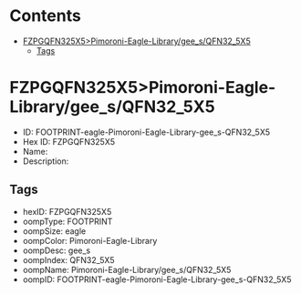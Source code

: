 



Contents
========

* [FZPGQFN325X5>Pimoroni-Eagle-Library/gee_s/QFN32_5X5](#fzpgqfn325x5pimoroni-eagle-librarygee_sqfn32_5x5)
	* [Tags](#tags)

# FZPGQFN325X5>Pimoroni-Eagle-Library/gee_s/QFN32_5X5

- ID: FOOTPRINT-eagle-Pimoroni-Eagle-Library-gee_s-QFN32_5X5
- Hex ID: FZPGQFN325X5
- Name: 
- Description: 

## Tags

- hexID: FZPGQFN325X5
- oompType: FOOTPRINT
- oompSize: eagle
- oompColor: Pimoroni-Eagle-Library
- oompDesc: gee_s
- oompIndex: QFN32_5X5
- oompName: Pimoroni-Eagle-Library/gee_s/QFN32_5X5
- oompID: FOOTPRINT-eagle-Pimoroni-Eagle-Library-gee_s-QFN32_5X5

